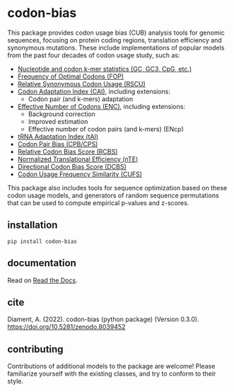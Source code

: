 # codon-bias

This package provides codon usage bias (CUB) analysis tools for genomic sequences, focusing on protein coding regions, translation efficiency and synonymous mutations. These include implementations of popular models from the past four decades of codon usage study, such as:

- [Nucleotide and codon k-mer statistics (GC, GC3, CpG, etc.)](https://codon-bias.readthedocs.io/en/latest/codonbias.html#module-codonbias.stats)
- [Frequency of Optimal Codons (FOP)](https://codon-bias.readthedocs.io/en/latest/codonbias.html#codonbias.scores.FrequencyOfOptimalCodons)
- [Relative Synonymous Codon Usage (RSCU)](https://codon-bias.readthedocs.io/en/latest/codonbias.html#codonbias.scores.RelativeSynonymousCodonUsage)
- [Codon Adaptation Index (CAI)](https://codon-bias.readthedocs.io/en/latest/codonbias.html#codonbias.scores.CodonAdaptationIndex), including extensions:
    - Codon pair (and k-mers) adaptation
- [Effective Number of Codons (ENC)](https://codon-bias.readthedocs.io/en/latest/codonbias.html#codonbias.scores.EffectiveNumberOfCodons), including extensions:
    - Background correction
    - Improved estimation
    - Effective number of codon pairs (and k-mers) (ENcp)
- [tRNA Adaptation Index (tAI)](https://codon-bias.readthedocs.io/en/latest/codonbias.html#codonbias.scores.TrnaAdaptationIndex)
- [Codon Pair Bias (CPB/CPS)](https://codon-bias.readthedocs.io/en/latest/codonbias.html#codonbias.scores.CodonPairBias)
- [Relative Codon Bias Score (RCBS)](https://codon-bias.readthedocs.io/en/latest/codonbias.html#codonbias.scores.RelativeCodonBiasScore)
- [Normalized Translational Efficiency (nTE)](https://codon-bias.readthedocs.io/en/latest/codonbias.html#codonbias.scores.NormalizedTranslationalEfficiency)
- [Directional Codon Bias Score (DCBS)](https://codon-bias.readthedocs.io/en/latest/codonbias.html#codonbias.scores.RelativeCodonBiasScore)
- [Codon Usage Frequency Similarity (CUFS)](https://codon-bias.readthedocs.io/en/latest/codonbias.html#codonbias.pairwise.CodonUsageFrequency)

This package also includes tools for sequence optimization based on these codon usage models, and generators of random sequence permutations that can be used to compute empirical p-values and z-scores.

## installation

```
pip install codon-bias
```

## documentation

Read on [Read the Docs](https://codon-bias.readthedocs.org).

## cite

Diament, A. (2022). codon-bias (python package) (Version 0.3.0). https://doi.org/10.5281/zenodo.8039452

## contributing

Contributions of additional models to the package are welcome! Please familiarize yourself with the existing classes, and try to conform to their style.
